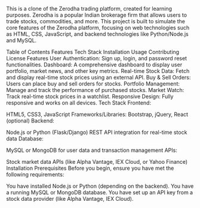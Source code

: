 This is a clone of the Zerodha trading platform, created for learning purposes. Zerodha is a popular Indian brokerage firm that allows users to trade stocks, commodities, and more. This project is built to simulate the core features of the Zerodha platform, focusing on web technologies such as HTML, CSS, JavaScript, and backend technologies like Python/Node.js and MySQL.

Table of Contents
Features
Tech Stack
Installation
Usage
Contributing
License
Features
User Authentication: Sign up, login, and password reset functionalities.
Dashboard: A comprehensive dashboard to display user portfolio, market news, and other key metrics.
Real-time Stock Data: Fetch and display real-time stock prices using an external API.
Buy & Sell Orders: Users can place buy and sell orders for stocks.
Portfolio Management: Manage and track the performance of purchased stocks.
Market Watch: Track real-time stock prices in a watchlist.
Responsive Design: Fully responsive and works on all devices.
Tech Stack
Frontend:

HTML5, CSS3, JavaScript
Frameworks/Libraries: Bootstrap, jQuery, React (optional)
Backend:

Node.js or Python (Flask/Django)
REST API integration for real-time stock data
Database:

MySQL or MongoDB for user data and transaction management
APIs:

Stock market data APIs (like Alpha Vantage, IEX Cloud, or Yahoo Finance)
Installation
Prerequisites
Before you begin, ensure you have met the following requirements:

You have installed Node.js or Python (depending on the backend).
You have a running MySQL or MongoDB database.
You have set up an API key from a stock data provider (like Alpha Vantage, IEX Cloud).

